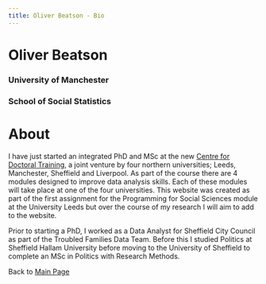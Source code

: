 ```yaml
---
title: Oliver Beatson - Bio
---
```


# **Oliver Beatson**

### University of Manchester
### School of Social Statistics

# About

I have just started an integrated PhD and MSc at the new [Centre for Doctoral Training](https://datacdt.org), a joint venture by four northern universities; Leeds, Manchester, Sheffield and Liverpool. As part of the course there are 4 modules designed to improve data analysis skills. Each of these modules will take place at one of the four universities. This website was created as part of the first assignment for the Programming for Social Sciences module at the University Leeds but over the course of my research I will aim to add to the website.

Prior to starting a PhD, I worked as a Data Analyst for Sheffield City Council as part of the Troubled Families Data Team. Before this I studied Politics at Sheffield Hallam University before moving to the University of Sheffield to complete an MSc in Politics with Research Methods.


Back to [Main Page](https://gyob1908.github.io)